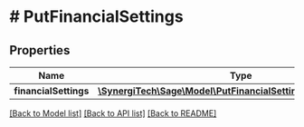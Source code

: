 # # PutFinancialSettings

## Properties

Name | Type | Description | Notes
------------ | ------------- | ------------- | -------------
**financialSettings** | [**\SynergiTech\Sage\Model\PutFinancialSettingsFinancialSettings**](PutFinancialSettingsFinancialSettings.md) |  |

[[Back to Model list]](../../README.md#models) [[Back to API list]](../../README.md#endpoints) [[Back to README]](../../README.md)
